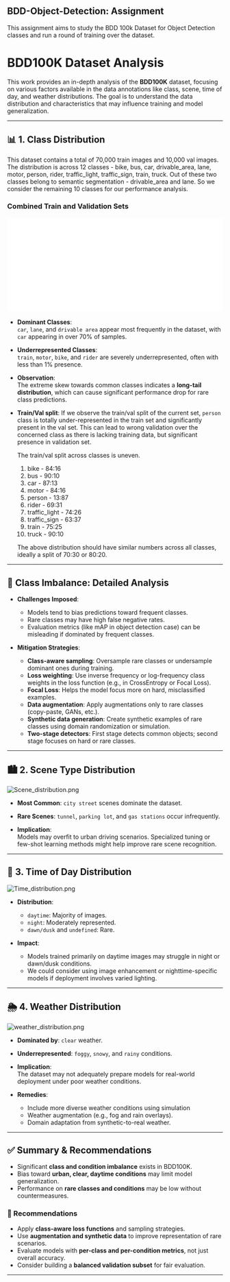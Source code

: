 ## BDD-Object-Detection: Assignment
This assignment aims to study the BDD 100k Dataset for Object Detection classes and run a round of training over the dataset.  

# BDD100K Dataset Analysis
This work provides an in-depth analysis of the **BDD100K** dataset, focusing on various factors available in the data annotations like class, scene, time of day, and weather distributions. The goal is to understand the data distribution and characteristics that may influence training and model generalization.

---

## 📊 1. Class Distribution
This dataset contains a total of 70,000 train images and 10,000 val images. The distribution is across 12 classes - bike, bus, car, drivable_area, lane, motor, person, rider, traffic_light, traffic_sign, train, truck. Out of these two classes belong to semantic segmentation - drivable_area and lane. So we consider the remaining 10 classes for our performance analysis. 

### Combined Train and Validation Sets
![class_dist_train_val.png](./assets/train_val_analysis.png)

- **Dominant Classes**:  
  `car`, `lane`, and `drivable area` appear most frequently in the dataset, with `car` appearing in over 70% of samples.
  
- **Underrepresented Classes**:  
  `train`, `motor`, `bike`, and `rider` are severely underrepresented, often with less than 1% presence.

- **Observation**:  
  The extreme skew towards common classes indicates a **long-tail distribution**, which can cause significant performance drop for rare class predictions.

- **Train/Val split**:
  If we observe the train/val split of the current set, `person` class is totally under-represented in the train set and significantly present in the val set.
  This can lead to wrong validation over the concerned class as there is lacking training data, but significant presence in validation set.

  The train/val split across classes is uneven.  
  1. bike -  84:16
  2. bus - 90:10
  3. car - 87:13
  4. motor - 84:16
  5. person - 13:87
  6. rider - 69:31
  7. traffic_light - 74:26
  8. traffic_sign - 63:37
  9. train - 75:25
  10. truck - 90:10
 
  The above distribution should have similar numbers across all classes, ideally a split of 70:30 or 80:20.  

---

## 🧠 Class Imbalance: Detailed Analysis

- **Challenges Imposed**:
  - Models tend to bias predictions toward frequent classes.
  - Rare classes may have high false negative rates.
  - Evaluation metrics (like mAP in object detection case) can be misleading if dominated by frequent classes.

- **Mitigation Strategies**:
  - **Class-aware sampling**: Oversample rare classes or undersample dominant ones during training.
  - **Loss weighting**: Use inverse frequency or log-frequency class weights in the loss function (e.g., in CrossEntropy or Focal Loss).
  - **Focal Loss**: Helps the model focus more on hard, misclassified examples.
  - **Data augmentation**: Apply augmentations only to rare classes (copy-paste, GANs, etc.).
  - **Synthetic data generation**: Create synthetic examples of rare classes using domain randomization or simulation.
  - **Two-stage detectors**: First stage detects common objects; second stage focuses on hard or rare classes.

---

## 🏙️ 2. Scene Type Distribution
![Scene_distribution.png](./Scene_distribution.png)

- **Most Common**: `city street` scenes dominate the dataset.
- **Rare Scenes**: `tunnel`, `parking lot`, and `gas stations` occur infrequently.

- **Implication**:  
  Models may overfit to urban driving scenarios. Specialized tuning or few-shot learning methods might help improve rare scene recognition.

---

## 🌅 3. Time of Day Distribution
![Time_distribution.png](./Time_distribution.png)

- **Distribution**:
  - `daytime`: Majority of images.
  - `night`: Moderately represented.
  - `dawn/dusk` and `undefined`: Rare.

- **Impact**:
  - Models trained primarily on daytime images may struggle in night or dawn/dusk conditions.
  - We could consider using image enhancement or nighttime-specific models if deployment involves varied lighting. 

---

## 🌦️ 4. Weather Distribution
![weather_distribution.png](./weather_distribution.png)

- **Dominated by**: `clear` weather.
- **Underrepresented**: `foggy`, `snowy`, and `rainy` conditions.

- **Implication**:  
  The dataset may not adequately prepare models for real-world deployment under poor weather conditions.

- **Remedies**:
  - Include more diverse weather conditions using simulation
  - Weather augmentation (e.g., fog and rain overlays).
  - Domain adaptation from synthetic-to-real weather.

---

## ✅ Summary & Recommendations

- Significant **class and condition imbalance** exists in BDD100K.
- Bias toward **urban, clear, daytime conditions** may limit model generalization.
- Performance on **rare classes and conditions** may be low without countermeasures.

### 📌 Recommendations

- Apply **class-aware loss functions** and sampling strategies.
- Use **augmentation and synthetic data** to improve representation of rare scenarios.
- Evaluate models with **per-class and per-condition metrics**, not just overall accuracy.
- Consider building a **balanced validation subset** for fair evaluation.

---

